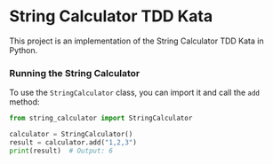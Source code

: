 # String Calculator TDD Kata

This project is an implementation of the String Calculator TDD Kata in Python.

### Running the String Calculator

To use the `StringCalculator` class, you can import it and call the `add` method:

```python
from string_calculator import StringCalculator

calculator = StringCalculator()
result = calculator.add("1,2,3")
print(result)  # Output: 6